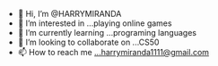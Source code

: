 - 👋 Hi, I’m @HARRYMIRANDA
- 👀 I’m interested in ...playing online games
- 🌱 I’m currently learning ...programing languages
- 💞️ I’m looking to collaborate on ...CS50
- 📫 How to reach me ...harrymiranda1111@gmail.com

<!---
HARRYMIRANDA/HARRYMIRANDA is a ✨ special ✨ repository because its `README.md` (this file) appears on your GitHub profile.
You can click the Preview link to take a look at your changes.
--->
